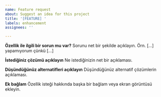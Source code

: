 ```yaml
---
name: Feature request
about: Suggest an idea for this project
title: '[FEATURE] '
labels: enhancement
assignees: ''

---
```


**Özellik ile ilgili bir sorun mu var?**
Sorunu net bir şekilde açıklayın. Örn. [...] yapamıyorum çünkü [...]

**İstediğiniz çözümü açıklayın**
Ne istediğinizin net bir açıklaması.

**Düşündüğünüz alternatifleri açıklayın**
Düşündüğünüz alternatif çözümlerin açıklaması.

**Ek bağlam**
Özellik isteği hakkında başka bir bağlam veya ekran görüntüsü ekleyin.
